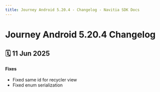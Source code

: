 ```yaml
---
title: Journey Android 5.20.4 - Changelog - Navitia SDK Docs
---
```


# Journey Android 5.20.4 Changelog

<h2>🗓 11 Jun 2025</h2>

#### Fixes
- Fixed same id for recycler view
- Fixed enum serialization